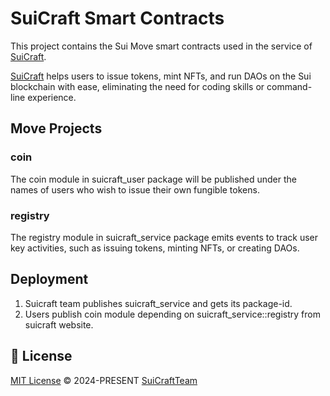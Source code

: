# SuiCraft Smart Contracts

This project contains the Sui Move smart contracts used in the service of [SuiCraft](https://suicraft.xyz).

[SuiCraft](https://suicraft.xyz) helps users to issue tokens, mint NFTs, and run DAOs on the Sui blockchain with ease, eliminating the need for coding skills or command-line experience.

## Move Projects

### coin

The coin module in suicraft_user package will be published under the names of users who wish to issue their own fungible tokens.

### registry

The registry module in suicraft_service package emits events to track user key activities, such as issuing tokens, minting NFTs, or creating DAOs.

## Deployment

1. Suicraft team publishes suicraft_service and gets its package-id.
2. Users publish coin module depending on suicraft_service::registry from suicraft website.

## 📄 License

[MIT License](https://github.com/SuiCraftTeam/Sui-dApp-Kit-Vue/blob/master/LICENSE) © 2024-PRESENT [SuiCraftTeam](https://github.com/SuiCraftTeam)